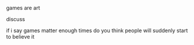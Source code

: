 games are art

discuss


if i say games matter enough times do you think people will suddenly start to believe it
